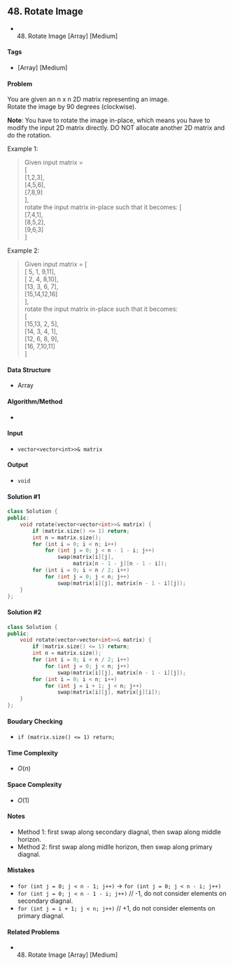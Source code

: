 ## 48. Rotate Image
- 48. Rotate Image [Array] [Medium]

#### Tags
- [Array] [Medium]

#### Problem
You are given an n x n 2D matrix representing an image.  
Rotate the image by 90 degrees (clockwise).

**Note**:
You have to rotate the image in-place, which means you have to modify the input 2D matrix directly. DO NOT allocate another 2D matrix and do the rotation.

Example 1:
> Given input matrix =   
> [  
>   [1,2,3],  
>   [4,5,6],  
>   [7,8,9]  
> ],  
> rotate the input matrix in-place such that it becomes:
> [  
>   [7,4,1],  
>   [8,5,2],  
>   [9,6,3]  
> ]  

Example 2:
> Given input matrix =
> [  
>   [ 5, 1, 9,11],  
>   [ 2, 4, 8,10],  
>   [13, 3, 6, 7],  
>   [15,14,12,16]  
> ],  
> rotate the input matrix in-place such that it becomes:  
> [  
>   [15,13, 2, 5],  
>   [14, 3, 4, 1],  
>   [12, 6, 8, 9],  
>   [16, 7,10,11]  
> ]

#### Data Structure
- Array

#### Algorithm/Method
- 

#### Input
- `vector<vector<int>>& matrix`

#### Output
- `void`

#### Solution #1
``` C++
class Solution {
public:
    void rotate(vector<vector<int>>& matrix) {
        if (matrix.size() <= 1) return;
        int n = matrix.size();
        for (int i = 0; i < n; i++)
            for (int j = 0; j < n - 1 - i; j++)
                swap(matrix[i][j], 
                     matrix[n - 1 - j][n - 1 - i]);
        for (int i = 0; i < n / 2; i++)
            for (int j = 0; j < n; j++)
                swap(matrix[i][j], matrix[n - 1 - i][j]);
    }
};
```

#### Solution #2
``` C++
class Solution {
public:
    void rotate(vector<vector<int>>& matrix) {
        if (matrix.size() <= 1) return;
        int n = matrix.size();
        for (int i = 0; i < n / 2; i++)
            for (int j = 0; j < n; j++)
                swap(matrix[i][j], matrix[n - 1 - i][j]);
        for (int i = 0; i < n; i++)
            for (int j = i + 1; j < n; j++)
                swap(matrix[i][j], matrix[j][i]);
    }
};
```

#### Boudary Checking
- `if (matrix.size() <= 1) return;`

#### Time Complexity
- $O(n)$

#### Space Complexity
- $O(1)$

#### Notes
- Method 1: first swap along secondary diagnal, then swap along middle horizon.
- Method 2: first swap along midlle horizon, then swap along primary diagnal.

#### Mistakes
- `for (int j = 0; j < n - 1; j++)` ->
  `for (int j = 0; j < n - i; j++)`
- `for (int j = 0; j < n - 1 - i; j++)` // -1, do not consider elements on secondary diagnal.
- `for (int j = i + 1; j < n; j++)` // +1, do not consider elements on primary diagnal.

#### Related Problems
- 48. Rotate Image [Array] [Medium]
